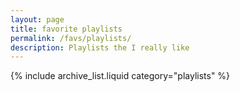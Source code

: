 ```yaml
---
layout: page
title: favorite playlists
permalink: /favs/playlists/
description: Playlists the I really like
---
```


{% include archive_list.liquid category="playlists" %}
